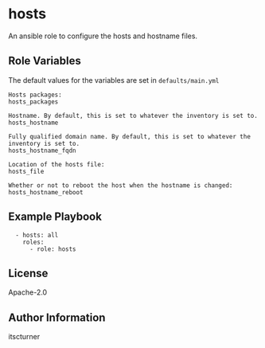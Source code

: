 hosts
=====

An ansible role to configure the hosts and hostname files.

Role Variables
--------------

The default values for the variables are set in `defaults/main.yml`
```
Hosts packages:
hosts_packages

Hostname. By default, this is set to whatever the inventory is set to.
hosts_hostname

Fully qualified domain name. By default, this is set to whatever the inventory is set to.
hosts_hostname_fqdn

Location of the hosts file:
hosts_file

Whether or not to reboot the host when the hostname is changed:
hosts_hostname_reboot
```

Example Playbook
----------------
```
  - hosts: all
    roles:
      - role: hosts
```

License
-------

Apache-2.0

Author Information
------------------

itscturner
